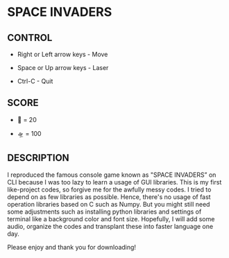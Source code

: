 # SPACE INVADERS

## CONTROL

* Right or Left arrow keys - Move

* Space or Up arrow keys   - Laser

* Ctrl-C                    - Quit

## SCORE

* 👾 =  20

* 🛸 = 100

## DESCRIPTION

I reproduced the famous console game known as "SPACE INVADERS” on CLI because
I was too lazy to learn a usage of GUI libraries.
This is my first like-project codes, so forgive me for the awfully messy codes.
I tried to depend on as few libraries as possible. Hence, there's no usage of fast operation libraries based on C such as Numpy.
But you might still need some adjustments such as installing python libraries
and settings of terminal like a background color and font size.
Hopefully, I will add some audio, organize the codes and transplant these into faster language one day.

Please enjoy and thank you for downloading!
